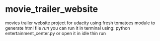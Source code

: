# movie_trailer_website
movies trailer website project for udacity
using fresh tomatoes module to generate html file 
*run*
you can run it in terminal using:
python entertainment_center.py
or open it in idle thin run 
